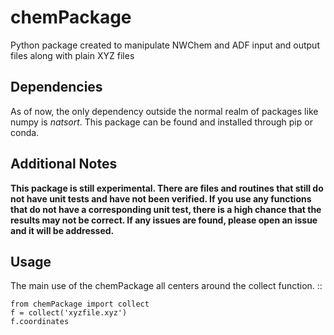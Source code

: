 # chemPackage
Python package created to manipulate NWChem and ADF input and output files along with plain XYZ files

## Dependencies
As of now, the only dependency outside the normal realm of packages like numpy is *natsort*. This package can be found and installed through pip or conda.

## Additional Notes
**This package is still experimental. There are files and routines that still do not have unit tests and have not been verified. If you use any functions that do not have a corresponding unit test, there is a high chance that the results may not be correct. If any issues are found, please open an issue and it will be addressed.**

## Usage
The main use of the chemPackage all centers around the collect function. ::
    
    from chemPackage import collect
    f = collect('xyzfile.xyz')
    f.coordinates

